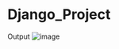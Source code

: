 # Django_Project
Output
![image](https://github.com/vinaykumar231/Django_Project/assets/87187409/5f52d43b-a086-41bd-b074-435181814764)
